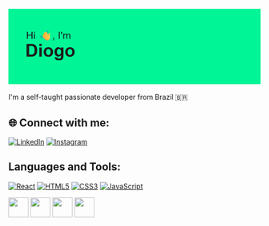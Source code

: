 ![MasterHead](https://github.com/DiogoCunhaaa/DiogoCunhaaa/blob/main/header.png)

I'm a self-taught passionate developer from Brazil 🇧🇷

## 🌐 Connect with me:

[![LinkedIn](https://img.shields.io/badge/LinkedIn-0A66C2?style=for-the-badge&logo=linkedin&logoColor=white)](https://linkedin.com/in/seu-usuario) 
[![Instagram](https://img.shields.io/badge/Instagram-E4405F?style=for-the-badge&logo=instagram&logoColor=white)](https://instagram.com/diogo.cnha) 

## Languages and Tools:

[![React](https://img.shields.io/badge/React-20232A?style=for-the-badge&logo=react&logoColor=61DAFB)](https://react.dev/)
[![HTML5](https://img.shields.io/badge/HTML5-E34F26?style=for-the-badge&logo=html5&logoColor=white)](https://developer.mozilla.org/docs/Web/HTML)
[![CSS3](https://img.shields.io/badge/CSS3-1572B6?style=for-the-badge&logo=css3&logoColor=white)](https://developer.mozilla.org/docs/Web/CSS)
[![JavaScript](https://img.shields.io/badge/JavaScript-F7DF1E?style=for-the-badge&logo=javascript&logoColor=black)](https://developer.mozilla.org/docs/Web/JavaScript)

<p align="left">
  <img src="https://img.icons8.com/color/48/000000/react-native.png" width="40" height="40"/>
  <img src="https://img.icons8.com/color/48/000000/html-5--v1.png" width="40" height="40"/>
  <img src="https://img.icons8.com/color/48/000000/css3.png" width="40" height="40"/>
  <img src="https://img.icons8.com/color/48/000000/javascript--v1.png" width="40" height="40"/>
</p>

